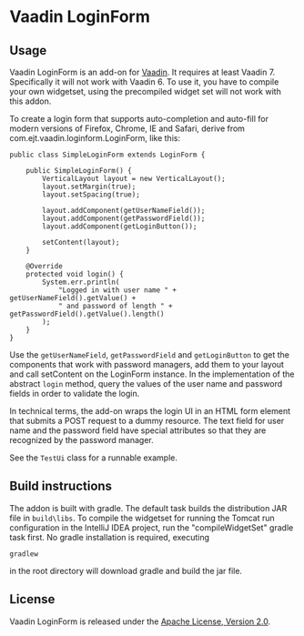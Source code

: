 # Vaadin LoginForm

## Usage
Vaadin LoginForm is an add-on for [Vaadin](https://vaadin.com). It requires at least Vaadin 7.
Specifically it will not work with Vaadin 6. To use it, you have to compile your own widgetset, using the
precompiled widget set will not work with this addon.

To create a login form that supports auto-completion and auto-fill for modern versions of Firefox, Chrome, IE and
Safari, derive from com.ejt.vaadin.loginform.LoginForm, like this:

    public class SimpleLoginForm extends LoginForm {

        public SimpleLoginForm() {
            VerticalLayout layout = new VerticalLayout();
            layout.setMargin(true);
            layout.setSpacing(true);

            layout.addComponent(getUserNameField());
            layout.addComponent(getPasswordField());
            layout.addComponent(getLoginButton());

            setContent(layout);
        }

        @Override
        protected void login() {
            System.err.println(
                "Logged in with user name " + getUserNameField().getValue() +
                " and password of length " + getPasswordField().getValue().length()
            );
        }
    }

Use the `getUserNameField`, `getPasswordField` and `getLoginButton` to get the components that work with password managers,
add them to your layout and call setContent on the LoginForm instance. In the implementation of the abstract `login`
method, query the values of the user name and password fields in order to validate the login.

In technical terms, the add-on wraps the login UI in an HTML form element that submits a POST request to a dummy resource.
The text field for user name and the password field have special attributes so that they are recognized by the password manager.

See the `TestUi` class for a runnable example.

## Build instructions

The addon is built with gradle. The default task builds the distribution JAR file in `build\libs`.
To compile the widgetset for running the Tomcat run configuration in the IntelliJ IDEA project,
run the "compileWidgetSet" gradle task first. No gradle installation is required, executing

    gradlew

in the root directory will download gradle and build the jar file.


## License

Vaadin LoginForm is released under the [Apache License, Version 2.0](http://www.apache.org/licenses/LICENSE-2.0).